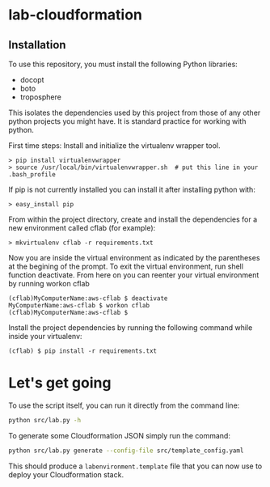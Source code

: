 # lab-cloudformation

## Installation

To use this repository, you must install the following Python libraries:

 - docopt
 - boto
 - troposphere

This isolates the dependencies used by this project from those of any other python projects you might have. It is standard practice for working with python.

First time steps: Install and initialize the virtualenv wrapper tool.

```
> pip install virtualenvwrapper
> source /usr/local/bin/virtualenvwrapper.sh  # put this line in your .bash_profile
```

If pip is not currently installed you can install it after installing python with:

```
> easy_install pip
```
From within the project directory, create and install the dependencies for a new environment called cflab (for example):

```
> mkvirtualenv cflab -r requirements.txt
```

Now you are inside the virtual environment as indicated by the parentheses at the begining of the prompt. To exit the virtual environment, run shell function deactivate. From here on you can reenter your virtual environment by running workon cflab

```
(cflab)MyComputerName:aws-cflab $ deactivate
MyComputerName:aws-cflab $ workon cflab
(cflab)MyComputerName:aws-cflab $
```
Install the project dependencies by running the following command while inside your virtualenv:

```
(cflab) $ pip install -r requirements.txt
```

# Let's get going

To use the script itself, you can run it directly from the command line:

```bash
python src/lab.py -h
```

To generate some Cloudformation JSON simply run the command:

```bash
python src/lab.py generate --config-file src/template_config.yaml
```

This should produce a `labenvironment.template` file that you can now use to deploy your
Cloudformation stack.
